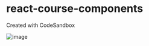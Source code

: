 # react-course-components
Created with CodeSandbox

![image](https://github.com/cycopepe/react-course-components/assets/944417/8fca0f69-c014-4d02-a2ac-c6bd1d99bd19)

